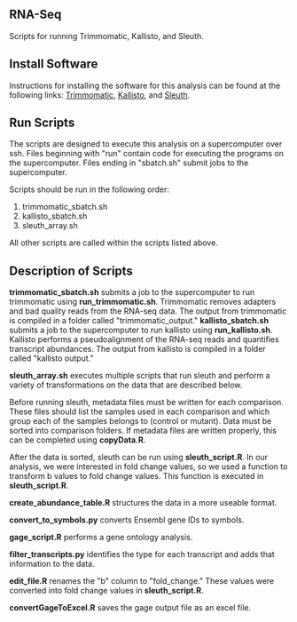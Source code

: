 ## RNA-Seq
Scripts for running Trimmomatic, Kallisto, and Sleuth.

## Install Software
Instructions for installing the software for this analysis can be found at the following links: [Trimmomatic](http://www.usadellab.org/cms/?page=trimmomatic), [Kallisto](https://pachterlab.github.io/kallisto/starting), and [Sleuth](https://pachterlab.github.io/sleuth/download).

## Run Scripts
The scripts are designed to execute this analysis on a supercomputer over ssh. Files beginning with "run" contain code for executing the programs on the supercomputer. Files ending in "sbatch.sh" submit jobs to the supercomputer.

Scripts should be run in the following order:
1. trimmomatic_sbatch.sh
2. kallisto_sbatch.sh
3. sleuth_array.sh

All other scripts are called within the scripts listed above.

## Description of Scripts
**trimmomatic_sbatch.sh** submits a job to the supercomputer to run trimmomatic using **run_trimmomatic.sh**. Trimmomatic removes adapters and bad quality reads from the RNA-seq data. The output from trimmomatic is compiled in a folder called "trimmomatic_output." 
**kallisto_sbatch.sh** submits a job to the supercomputer to run kallisto using **run_kallisto.sh**. Kallisto performs a pseudoalignment of the RNA-seq reads and quantifies transcript abundances. The output from kallisto is compiled in a folder called "kallisto output."

**sleuth_array.sh** executes multiple scripts that run sleuth and perform a variety of transformations on the data that are described below.

Before running sleuth, metadata files must be written for each comparison. These files should list the samples used in each comparison and which group each of the samples belongs to (control or mutant). Data must be sorted into comparison folders. If metadata files are written properly, this can be completed using **copyData.R**.

After the data is sorted, sleuth can be run using **sleuth_script.R**. In our analysis, we were interested in fold change values, so we used a function to transform b values to fold change values. This function is executed in **sleuth_script.R**.

**create_abundance_table.R** structures the data in a more useable format.

**convert_to_symbols.py** converts Ensembl gene IDs to symbols.

**gage_script.R** performs a gene ontology analysis. 

**filter_transcripts.py** identifies the type for each transcript and adds that information to the data.

**edit_file.R** renames the "b" column to "fold_change." These values were converted into fold change values in **sleuth_script.R**.

**convertGageToExcel.R** saves the gage output file as an excel file.
